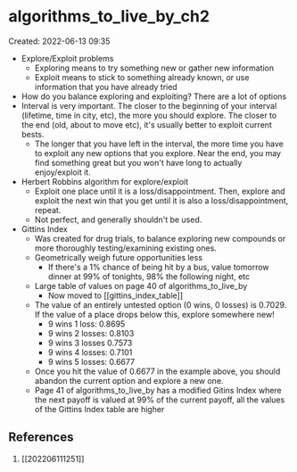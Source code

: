 # algorithms_to_live_by_ch2
Created: 2022-06-13 09:35

- Explore/Exploit problems
	- Exploring means to try something new or gather new information
	- Exploit means to stick to something already known, or use information that you have already tried
- How do you balance exploring and exploiting? There are a lot of options
- Interval is very important. The closer to the beginning of your interval (lifetime, time in city, etc), the more you should explore. The closer to the end (old, about to move etc), it's usually better to exploit current bests. 
	- The longer that you have left in the interval, the more time you have to exploit any new options that you explore. Near the end, you may find something great but you won't have long to actually enjoy/exploit it.
- Herbert Robbins algorithm for explore/exploit
	- Exploit one place until it is a loss/disappointment. Then, explore and exploit the next win that you get until it is also a loss/disappointment, repeat.
	- Not perfect, and generally shouldn't be used.
- Gittins Index
	- Was created for drug trials, to balance exploring new compounds or more thoroughly testing/examining existing ones.
	- Geometrically weigh future opportunities less
		- If there's a 1% chance of being hit by a bus, value tomorrow dinner at 99% of tonights, 98% the following night, etc
	- Large table of values on page 40 of algorithms_to_live_by
		- Now moved to [[gittins_index_table]]
	- The value of an entirely untested option (0 wins, 0 losses) is 0.7029. If the value of a place drops below this, explore somewhere new!
		- 9 wins 1 loss: 0.8695
		- 9 wins 2 losses: 0.8103
		- 9 wins 3 losses 0.7573
		- 9 wins 4 losses: 0.7101
		- 9 wins 5 losses: 0.6677
	- Once you hit the value of 0.6677 in the example above, you should abandon the current option and explore a new one.
	- Page 41 of algorithms_to_live_by has a modified Gitins Index where the next payoff is valued at 99% of the current payoff, all the values of the Gittins Index table are higher

## References
1. [[202206111251]]